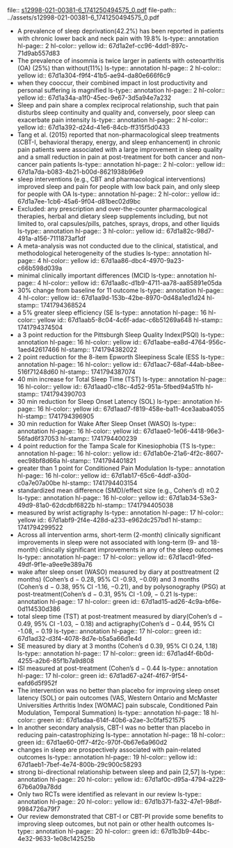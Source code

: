 file:: [s12998-021-00381-6_1741250494575_0.pdf](../assets/s12998-021-00381-6_1741250494575_0.pdf)
file-path:: ../assets/s12998-021-00381-6_1741250494575_0.pdf

- A prevalence of sleep deprivation(42.2%) has been reported in patients with chronic lower back and neck pain with 19.8%
  ls-type:: annotation
  hl-page:: 2
  hl-color:: yellow
  id:: 67d1a2ef-cc96-4dd1-897c-71d9ab557d83
- The prevalence of insomnia is twice larger in patients with osteoarthritis (OA) (25%) than without(11%)
  ls-type:: annotation
  hl-page:: 2
  hl-color:: yellow
  id:: 67d1a304-f9f4-41b5-ae94-da80e666f6c9
- when they cooccur, their combined impact in lost productivity and personal suffering is magnified
  ls-type:: annotation
  hl-page:: 2
  hl-color:: yellow
  id:: 67d1a34a-a1f0-45ec-9e67-3d5a94e7a232
- Sleep and pain share a complex reciprocal relationship, such that pain disturbs sleep continuity and quality and, conversely, poor sleep can exacerbate pain intensity
  ls-type:: annotation
  hl-page:: 2
  hl-color:: yellow
  id:: 67d1a392-d24d-41e6-84cb-ff315f5d0433
- Tang et al. (2015) reported that non-pharmacological sleep treatments (CBT-I, behavioral therapy, energy, and sleep enhancement) in chronic pain patients were associated with a large improvement in sleep quality and a small reduction in pain at post-treatment for both cancer and non-cancer pain patients
  ls-type:: annotation
  hl-page:: 2
  hl-color:: yellow
  id:: 67d1a7da-b083-4b21-b00d-8621938b96e9
- sleep interventions (e.g., CBT and pharmacological interventions) improved sleep and pain for people with low back pain, and only sleep for people with OA
  ls-type:: annotation
  hl-page:: 2
  hl-color:: yellow
  id:: 67d1a7ee-1cb6-45a6-9f04-d81bec02d9bc
- Excluded: any prescription and over-the-counter pharmacological therapies, herbal and dietary sleep supplements including, but not limited to, oral capsules/pills, patches, sprays, drops, and other liquids
  ls-type:: annotation
  hl-page:: 3
  hl-color:: yellow
  id:: 67d1a82c-98d7-491a-a156-7111873af1df
- A meta-analysis was not conducted due to the clinical, statistical, and methodological heterogeneity of the studies
  ls-type:: annotation
  hl-page:: 4
  hl-color:: yellow
  id:: 67d1aa86-dbc4-4970-9a23-c66b598d039a
- minimal clinically important differences (MCID
  ls-type:: annotation
  hl-page:: 4
  hl-color:: yellow
  id:: 67d1aa8c-d1b9-4711-aa78-aa85891e05da
- 30% change from baseline for 11 outcome
  ls-type:: annotation
  hl-page:: 4
  hl-color:: yellow
  id:: 67d1aa9d-153b-42be-8970-0d48a1ed1d24
  hl-stamp:: 1741794368524
- a 5% greater sleep efficiency (SE
  ls-type:: annotation
  hl-page:: 16
  hl-color:: yellow
  id:: 67d1aab5-8c04-4c6f-adac-c6b51269a648
  hl-stamp:: 1741794374504
- a 3 point reduction for the Pittsburgh Sleep Quality Index(PSQI)
  ls-type:: annotation
  hl-page:: 16
  hl-color:: yellow
  id:: 67d1aabe-ea8d-4764-956c-1aed42617466
  hl-stamp:: 1741794382022
- 2 point reduction for the 8-item Epworth Sleepiness Scale (ESS
  ls-type:: annotation
  hl-page:: 16
  hl-color:: yellow
  id:: 67d1aac7-68af-44ab-b8ee-516f71248d60
  hl-stamp:: 1741794387074
- 40 min increase for Total Sleep Time (TST)
  ls-type:: annotation
  hl-page:: 16
  hl-color:: yellow
  id:: 67d1aad0-c18c-4d52-951a-5fbed94a51fb
  hl-stamp:: 1741794390703
- 30 min reduction for Sleep Onset Latency (SOL)
  ls-type:: annotation
  hl-page:: 16
  hl-color:: yellow
  id:: 67d1aad7-f819-458e-ba11-4ce3aaba4055
  hl-stamp:: 1741794396905
- 30 min reduction for Wake After Sleep Onset (WASO)
  ls-type:: annotation
  hl-page:: 16
  hl-color:: yellow
  id:: 67d1aae0-1e06-4418-96e3-56fad6f37053
  hl-stamp:: 1741794400239
- 4 point reduction for the Tampa Scale for Kinesiophobia (TS
  ls-type:: annotation
  hl-page:: 16
  hl-color:: yellow
  id:: 67d1ab0e-21a6-4f2c-8607-eec98bf8d66a
  hl-stamp:: 1741794401821
- greater than 1 point for Conditioned Pain Modulation
  ls-type:: annotation
  hl-page:: 16
  hl-color:: yellow
  id:: 67d1ab17-65c6-4ddf-a30d-c0a7e07a00be
  hl-stamp:: 1741794403154
- standardized mean difference (SMD)/effect size (e.g., Cohen’s d) ≥0.2
  ls-type:: annotation
  hl-page:: 16
  hl-color:: yellow
  id:: 67d1ab34-53e3-49d9-81a0-62dcdbf6822b
  hl-stamp:: 1741794405038
- measured by wrist actigraphy
  ls-type:: annotation
  hl-page:: 17
  hl-color:: yellow
  id:: 67d1abf9-2f4e-428d-a233-e962dc257bd1
  hl-stamp:: 1741794299522
- Across all intervention arms, short-term (2-month) clinically significant improvements in sleep were not associated with long-term (9- and 18-month) clinically significant improvements in any of the sleep outcomes 
  ls-type:: annotation
  hl-page:: 17
  hl-color:: yellow
  id:: 67d1acd1-9fed-49df-9f1e-a9ee9e389a76
- wake after sleep onset (WASO) measured by diary at posttreatment (2 months) (Cohen’s d − 0.28, 95% CI -0.93, −0.09) and 3 months (Cohen’s d − 0.38, 95% CI -1.16, −0.21), and by polysonography (PSG) at post-treatment(Cohen’s d − 0.31, 95% CI -1.09, − 0.21
  ls-type:: annotation
  hl-page:: 17
  hl-color:: green
  id:: 67d1ad15-ad26-4c9a-bf6e-0d114530d386
- total sleep time (TST) at post-treatment measured by diary(Cohen’s d − 0.49, 95% CI -1.03, − 0.18) and actigraphy(Cohen’s d − 0.44, 95% CI -1.08, − 0.19
  ls-type:: annotation
  hl-page:: 17
  hl-color:: green
  id:: 67d1ad32-d3f4-4078-8d7e-b5a5a66d1e4d
- SE measured by diary at 3 months (Cohen’s d 0.39, 95% CI 0.24, 1.18)
  ls-type:: annotation
  hl-page:: 17
  hl-color:: green
  id:: 67d1ad4f-6b0d-4255-a2b6-85f1b7a9d808
- ISI measured at post-treatment (Cohen’s d − 0.44
  ls-type:: annotation
  hl-page:: 17
  hl-color:: green
  id:: 67d1ad67-a24f-4f67-9f54-eafd6d5f952f
- The intervention was no better than placebo for improving sleep onset latency (SOL) or pain outcomes (VAS, Western Ontario and McMaster Universities Arthritis Index [WOMAC] pain subscale, Conditioned Pain Modulation, Temporal Summation)
  ls-type:: annotation
  hl-page:: 18
  hl-color:: green
  id:: 67d1adaa-614f-40b6-a2ae-3c0faf521575
- In another secondary analysis, CBT-I was no better than placebo in reducing pain-catastrophizing
  ls-type:: annotation
  hl-page:: 18
  hl-color:: green
  id:: 67d1ae60-0ff7-4f2c-970f-0b67e6a960d2
- changes in sleep are prospectively associated with pain-related outcomes
  ls-type:: annotation
  hl-page:: 19
  hl-color:: yellow
  id:: 67d1aeb1-7bef-4e74-800b-29c900c58293
- strong bi-directional relationship between sleep and pain [2,57]
  ls-type:: annotation
  hl-page:: 20
  hl-color:: yellow
  id:: 67d1af0c-d95a-4794-a229-67b6a09a78dd
- Only two RCTs were identified as relevant in our review
  ls-type:: annotation
  hl-page:: 20
  hl-color:: yellow
  id:: 67d1b371-fa32-47e1-98df-9984726a79f7
- Our review demonstrated that CBT-I or CBT-PI provide some benefits to improving sleep outcomes, but not pain or other health outcomes
  ls-type:: annotation
  hl-page:: 20
  hl-color:: green
  id:: 67d1b3b9-44bc-4e32-9633-1e08c142525b